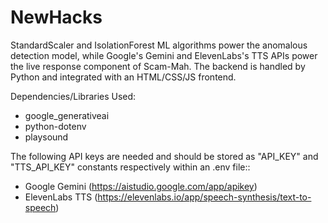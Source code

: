 # NewHacks
StandardScaler and IsolationForest ML algorithms power the anomalous detection model, while Google's Gemini and ElevenLabs's TTS APIs power the live response component of Scam-Mah. The backend is handled by Python and integrated with an HTML/CSS/JS frontend. 

Dependencies/Libraries Used:
- google_generativeai
- python-dotenv
- playsound

The following API keys are needed and should be stored as "API_KEY" and "TTS_API_KEY" constants respectively within an .env file::
- Google Gemini (https://aistudio.google.com/app/apikey)
- ElevenLabs TTS (https://elevenlabs.io/app/speech-synthesis/text-to-speech)
